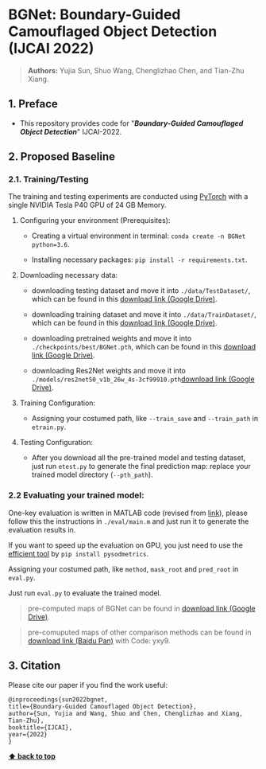 # BGNet: Boundary-Guided Camouflaged Object Detection (IJCAI 2022)


> **Authors:** 
> Yujia Sun,
> Shuo Wang,
> Chenglizhao Chen,
> and Tian-Zhu Xiang.

## 1. Preface

- This repository provides code for "_**Boundary-Guided Camouflaged Object Detection**_" IJCAI-2022. <!--[![Arxiv Page](https://img.shields.io/badge/Arxiv-2105.12555-red?style=flat-square)](https://arxiv.org/abs/2105.12555)-->

## 2. Proposed Baseline

### 2.1. Training/Testing

The training and testing experiments are conducted using [PyTorch](https://github.com/pytorch/pytorch) with 
a single NVIDIA Tesla P40 GPU of 24 GB Memory.

1. Configuring your environment (Prerequisites):
    
    + Creating a virtual environment in terminal: `conda create -n BGNet python=3.6`.
    
    + Installing necessary packages: `pip install -r requirements.txt`.

1. Downloading necessary data:

    + downloading testing dataset and move it into `./data/TestDataset/`, 
    which can be found in this [download link (Google Drive)](https://drive.google.com/file/d/1QEGnP9O7HbN_2tH999O3HRIsErIVYalx/view?usp=sharing).
    
    + downloading training dataset and move it into `./data/TrainDataset/`, 
    which can be found in this [download link (Google Drive)](https://drive.google.com/file/d/1Kifp7I0n9dlWKXXNIbN7kgyokoRY4Yz7/view?usp=sharing).
    
    + downloading pretrained weights and move it into `./checkpoints/best/BGNet.pth`, 
    which can be found in this [download link (Google Drive)](https://drive.google.com/file/d/1RQFRgQNtXYfKW4bm5veU4_4ikgPiuEwl/view?usp=sharing).
    
    + downloading Res2Net weights and move it into `./models/res2net50_v1b_26w_4s-3cf99910.pth`[download link (Google Drive)](https://drive.google.com/file/d/1_1N-cx1UpRQo7Ybsjno1PAg4KE1T9e5J/view?usp=sharing).
   
1. Training Configuration:

    + Assigning your costumed path, like `--train_save` and `--train_path` in `etrain.py`.

1. Testing Configuration:

    + After you download all the pre-trained model and testing dataset, just run `etest.py` to generate the final prediction map: 
    replace your trained model directory (`--pth_path`).

### 2.2 Evaluating your trained model:

One-key evaluation is written in MATLAB code (revised from [link](https://github.com/DengPingFan/CODToolbox)), 
please follow this the instructions in `./eval/main.m` and just run it to generate the evaluation results in.

If you want to speed up the evaluation on GPU, you just need to use the [efficient tool](https://github.com/lartpang/PySODMetrics) by `pip install pysodmetrics`.

Assigning your costumed path, like `method`, `mask_root` and `pred_root` in `eval.py`.

Just run `eval.py` to evaluate the trained model.

> pre-computed maps of BGNet can be found in [download link (Google Drive)](https://drive.google.com/file/d/10f9-144HhBq6SQc9rwekIn7ICOxvSVgG/view?usp=sharing).

> pre-comuputed maps of other comparison methods can be found in [download link (Baidu Pan)](https://pan.baidu.com/s/1dLMqa4tix1gdBN1uWrCPbQ) with Code: yxy9.

## 3. Citation

Please cite our paper if you find the work useful: 

	@inproceedings{sun2022bgnet,
	title={Boundary-Guided Camouflaged Object Detection},
	author={Sun, Yujia and Wang, Shuo and Chen, Chenglizhao and Xiang, Tian-Zhu},
	booktitle={IJCAI},
	year={2022}
	}

**[⬆ back to top](#0-preface)**
